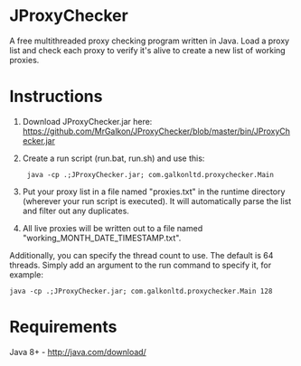 # JProxyChecker
A free multithreaded proxy checking program written in Java. Load a proxy list and check each proxy to verify it's alive to create a new list of working proxies.

# Instructions
1. Download JProxyChecker.jar here: https://github.com/MrGalkon/JProxyChecker/blob/master/bin/JProxyChecker.jar
2. Create a run script (run.bat, run.sh) and use this: 

		java -cp .;JProxyChecker.jar; com.galkonltd.proxychecker.Main

3. Put your proxy list in a file named "proxies.txt" in the runtime directory (wherever your run script is executed). It will automatically parse the list and filter out any duplicates.
4. All live proxies will be written out to a file named "working_MONTH_DATE_TIMESTAMP.txt".

Additionally, you can specify the thread count to use. The default is 64 threads. Simply add an argument to the run command to specify it, for example:

	java -cp .;JProxyChecker.jar; com.galkonltd.proxychecker.Main 128

# Requirements
Java 8+ - http://java.com/download/
